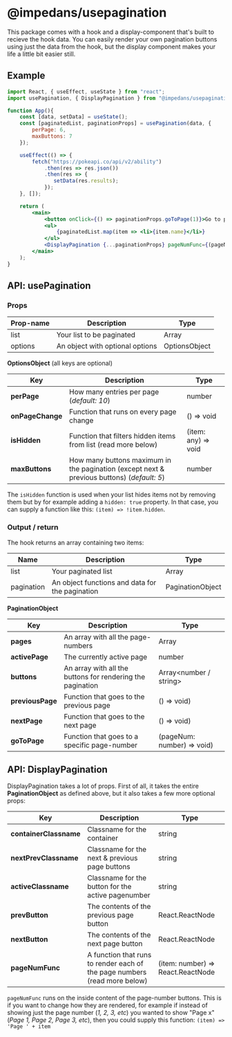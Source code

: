 # @impedans/usepagination

This package comes with a hook and a display-component that's built to recieve the hook data. You can easily render your own pagination buttons using just the data from the hook, but the display component makes your life a little bit easier still.

## Example

```jsx
import React, { useEffect, useState } from "react";
import usePagination, { DisplayPagination } from "@impedans/usepagination";

function App(){
    const [data, setData] = useState();
    const [paginatedList, paginationProps] = usePagination(data, {
        perPage: 6,
        maxButtons: 7
    });

    useEffect(() => {
        fetch("https://pokeapi.co/api/v2/ability")
            .then(res => res.json())
            .then(res => {
               setData(res.results);
            });
    }, []);

    return (
        <main>
            <button onClick={() => paginationProps.goToPage(1)}>Go to page 1</button>
            <ul>
                {paginatedList.map(item => <li>{item.name}</li>}
            </ul>
            <DisplayPagination {...paginationProps} pageNumFunc={(pageNum) => `Page #${pageNum}`} />
        </main>
    );
}


```

## API: usePagination

### Props

| Prop-name | Description                     | Type          |
| --------- | ------------------------------- | ------------- |
| list      | Your list to be paginated       | Array<any>    |
| options   | An object with optional options | OptionsObject |

**OptionsObject** (all keys are optional)

| Key              | Description                                                                                | Type                |
| ---------------- | ------------------------------------------------------------------------------------------ | ------------------- |
| **perPage**      | How many entries per page (_default: 10_)                                                  | number              |
| **onPageChange** | Function that runs on every page change                                                    | () => void          |
| **isHidden**     | Function that filters hidden items from list (read more below)                             | (item: any) => void |
| **maxButtons**   | How many buttons maximum in the pagination (except next & previous buttons) (_default: 5_) | number              |

The `isHidden` function is used when your list hides items not by removing them but by for example adding a `hidden: true` property. In that case, you can supply a function like this: `(item) => !item.hidden`.

### Output / return

The hook returns an array containing two items:

| Name       | Description                                     | Type             |
| ---------- | ----------------------------------------------- | ---------------- |
| list       | Your paginated list                             | Array<any>       |
| pagination | An object functions and data for the pagination | PaginationObject |

**PaginationObject**

| Key              | Description                                                | Type                       |
| ---------------- | ---------------------------------------------------------- | -------------------------- |
| **pages**        | An array with all the page-numbers                         | Array<number>              |
| **activePage**   | The currently active page                                  | number                     |
| **buttons**      | An array with all the buttons for rendering the pagination | Array<number / string>     |
| **previousPage** | Function that goes to the previous page                    | () => void)                |
| **nextPage**     | Function that goes to the next page                        | () => void)                |
| **goToPage**     | Function that goes to a specific page-number               | (pageNum: number) => void) |

## API: DisplayPagination

DisplayPagination takes a lot of props. First of all, it takes the entire **PaginationObject** as defined above, but it also takes a few more optional props:

| Key                    | Description                                                               | Type                              |
| ---------------------- | ------------------------------------------------------------------------- | --------------------------------- |
| **containerClassname** | Classname for the container                                               | string                            |
| **nextPrevClassname**  | Classname for the next & previous page buttons                            | string                            |
| **activeClassname**    | Classname for the button for the active pagenumber                        | string                            |
| **prevButton**         | The contents of the previous page button                                  | React.ReactNode                   |
| **nextButton**         | The contents of the next page button                                      | React.ReactNode                   |
| **pageNumFunc**        | A function that runs to render each of the page numbers (read more below) | (item: number) => React.ReactNode |

`pageNumFunc` runs on the inside content of the page-number buttons. This is if you want to change how they are rendered, for example if instead of showing just the page number (_1, 2, 3, etc_) you wanted to show "Page x" (_Page 1, Page 2, Page 3, etc_), then you could supply this function: `(item) => 'Page ' + item`
